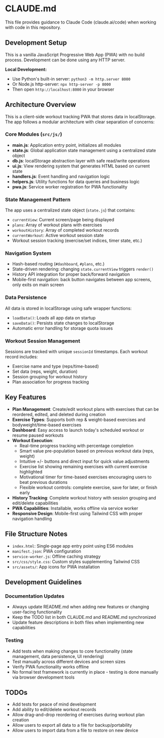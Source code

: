 # CLAUDE.md

This file provides guidance to Claude Code (claude.ai/code) when working with code in this repository.

## Development Setup

This is a vanilla JavaScript Progressive Web App (PWA) with no build process. Development can be done using any HTTP server.

**Local Development:**
- Use Python's built-in server: `python3 -m http.server 8000`
- Or Node.js http-server: `npx http-server -p 8000`
- Then open `http://localhost:8000` in your browser

## Architecture Overview

This is a client-side workout tracking PWA that stores data in localStorage. The app follows a modular architecture with clear separation of concerns:

### Core Modules (`src/js/`)

- **main.js**: Application entry point, initializes all modules
- **state.js**: Global application state management using a centralized state object
- **db.js**: localStorage abstraction layer with safe read/write operations
- **ui.js**: View rendering system that generates HTML based on current state
- **handlers.js**: Event handling and navigation logic
- **helpers.js**: Utility functions for data queries and business logic
- **pwa.js**: Service worker registration for PWA functionality

### State Management Pattern

The app uses a centralized state object (`state.js`) that contains:
- `currentView`: Current screen/page being displayed
- `plans`: Array of workout plans with exercises
- `workoutHistory`: Array of completed workout records
- `currentWorkout`: Active workout session state
- Workout session tracking (exercise/set indices, timer state, etc.)

### Navigation System

- Hash-based routing (`#dashboard`, `#plans`, etc.)
- State-driven rendering: changing `state.currentView` triggers `render()`
- History API integration for proper back/forward navigation
- Mobile-first navigation: back button navigates between app screens, only exits on main screen

### Data Persistence

All data is stored in localStorage using safe wrapper functions:
- `loadData()`: Loads all app data on startup
- `saveData()`: Persists state changes to localStorage
- Automatic error handling for storage quota issues

### Workout Session Management

Sessions are tracked with unique `sessionId` timestamps. Each workout record includes:
- Exercise name and type (reps/time-based)
- Set data (reps, weight, duration)
- Session grouping for workout history
- Plan association for progress tracking

## Key Features

- **Plan Management**: Create/edit workout plans with exercises that can be reordered, edited, and deleted during creation
- **Exercise Types**: Supports both rep & weight-based exercises and bodyweight/time-based exercises
- **Dashboard**: Easy access to launch today's scheduled workout or resume paused workouts
- **Workout Execution**: 
  - Real-time progress tracking with percentage completion
  - Smart value pre-population based on previous workout data (reps, weight)
  - Intuitive +/- buttons and direct input for quick value adjustments
  - Exercise list showing remaining exercises with current exercise highlighted
  - Motivational timer for time-based exercises encouraging users to beat previous durations
  - Flexible workout controls: complete exercise, save for later, or finish early
- **History Tracking**: Complete workout history with session grouping and edit/delete capabilities
- **PWA Capabilities**: Installable, works offline via service worker
- **Responsive Design**: Mobile-first using Tailwind CSS with proper navigation handling

## File Structure Notes

- `index.html`: Single-page app entry point using ES6 modules
- `manifest.json`: PWA configuration
- `service-worker.js`: Offline caching strategy
- `src/css/style.css`: Custom styles supplementing Tailwind CSS
- `src/assets/`: App icons for PWA installation

## Development Guidelines

### Documentation Updates
- Always update README.md when adding new features or changing user-facing functionality
- Keep the TODO list in both CLAUDE.md and README.md synchronized
- Update feature descriptions in both files when implementing new capabilities

### Testing
- Add tests when making changes to core functionality (state management, data persistence, UI rendering)
- Test manually across different devices and screen sizes
- Verify PWA functionality works offline
- No formal test framework is currently in place - testing is done manually via browser development tools

## TODOs

- Add tests for peace of mind development
- Add ability to edit/delete workout records
- Allow drag-and-drop reordering of exercises during workout plan creation
- Allow users to export all data to a file for backup/portability
- Allow users to import data from a file to restore on new device